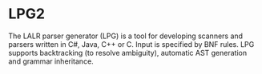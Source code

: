 # LPG2
The LALR parser generator (LPG) is a tool for developing scanners and parsers written in  C#, Java, C++ or C. Input is specified by BNF rules. LPG supports backtracking (to resolve ambiguity), automatic AST generation and grammar inheritance.
